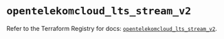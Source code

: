 # `opentelekomcloud_lts_stream_v2`

Refer to the Terraform Registry for docs: [`opentelekomcloud_lts_stream_v2`](https://registry.terraform.io/providers/opentelekomcloud/opentelekomcloud/1.36.46/docs/resources/lts_stream_v2).
